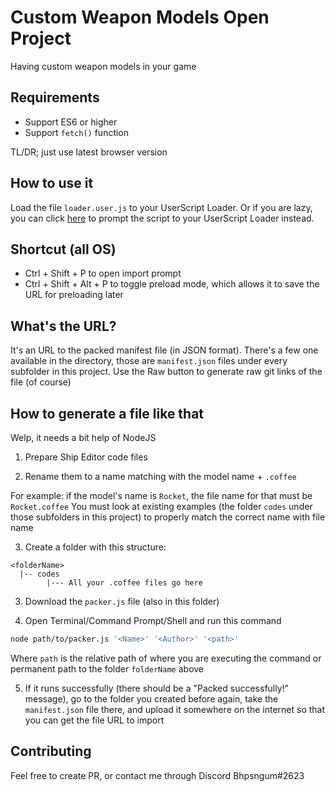 # Custom Weapon Models Open Project
Having custom weapon models in your game

## Requirements
* Support ES6 or higher
* Support `fetch()` function

TL/DR; just use latest browser version
## How to use it
Load the file `loader.user.js` to your UserScript Loader. Or if you are lazy, you can click [here](https://github.com/Bhpsngum/starblast-snippets/raw/master/CustomWeaponModels/loader.user.js) to prompt the script to your UserScript Loader instead.

## Shortcut (all OS)
* Ctrl + Shift + P to open import prompt
* Ctrl + Shift + Alt + P to toggle preload mode, which allows it to save the URL for preloading later

## What's the URL?
It's an URL to the packed manifest file (in JSON format).
There's a few one available in the directory, those are `manifest.json` files under every subfolder in this project. Use the Raw button to generate raw git links of the file (of course)
## How to generate a file like that
Welp, it needs a bit help of NodeJS

1. Prepare Ship Editor code files

2. Rename them to a name matching with the model name + `.coffee`

For example: if the model's name is `Rocket`, the file name for that must be `Rocket.coffee`
You must look at existing examples (the folder `codes` under those subfolders in this project) to properly match the correct name with file name

3. Create a folder with this structure:
```
<folderName>
  |-- codes
        |--- All your .coffee files go here
```
3. Download the `packer.js` file (also in this folder)

4. Open Terminal/Command Prompt/Shell and run this command

```bash
node path/to/packer.js '<Name>' '<Author>' '<path>'
```
Where `path` is the relative path of where you are executing the command or permanent path to the folder `folderName` above

5. If it runs successfully (there should be a "Packed successfully!" message), go to the folder you created before again, take the `manifest.json` file there, and upload it somewhere on the internet so that you can get the file URL to import

## Contributing
Feel free to create PR, or contact me through Discord Bhpsngum#2623